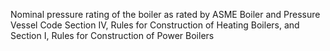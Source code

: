 ﻿Nominal pressure rating of the boiler as rated by ASME Boiler and Pressure Vessel Code Section IV, Rules for Construction of Heating Boilers, and Section I, Rules for Construction of Power Boilers
